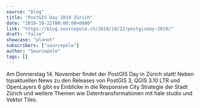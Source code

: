 ```yaml
---
source: "blog"
title: "PostGIS Day 2019 Zürich"
date: "2019-10-22T00:00:00+0000"
link: "https://blog.sourcepole.ch/2019/10/22/postgisday-2019/"
draft: "false"
showcase: "planet"
subscribers: ["sourcepole"]
author: "Sourcepole"
tags: []
---
```


<p>Am Donnerstag 14. November findet der PostGIS Day in Zürich statt! Neben topaktuellen News zu den Releases von PostGIS 3, QGIS 3.10 LTR und OpenLayers 6 gibt es Einblicke in die Responsive City Strategie der Stadt Zürich und weitere Themen wie Datentransformationen mit hale studio und Vektor Tiles.</p>
